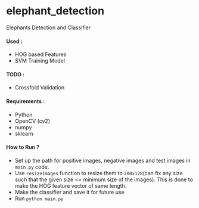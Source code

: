 # elephant_detection
Elephants Detection and Classifier
#### Used : 
* HOG based Features
* SVM Training Model

#### TODO : 
* Crossfold Validation

#### Requirements :
* Python
* OpenCV (cv2)
* numpy
* sklearn

#### How to Run ? 
* Set up the path for positive images, negative images and test images in `main.py` code.
* Use `resizeImages` function to resize them to `200x128`(can fix any size such that the given size <= minimum size of the images). This is done to make the HOG feature vector of same length.
* Make the classifier and save it for future use
* Run `python main.py`
